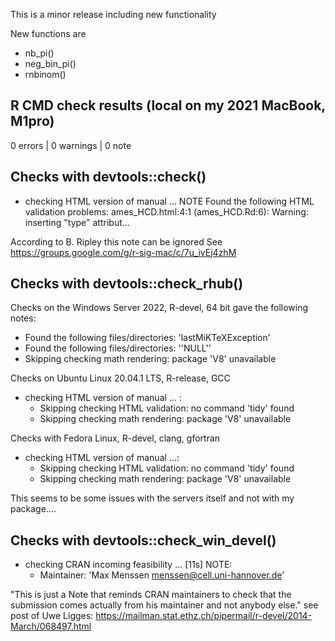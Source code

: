 This is a minor release including new functionality 

New functions are
- nb_pi()
- neg_bin_pi()
- rnbinom()


## R CMD check results (local on my 2021 MacBook, M1pro)
0 errors | 0 warnings | 0 note

## Checks with devtools::check()
- checking HTML version of manual ... NOTE
   Found the following HTML validation problems:
   ames_HCD.html:4:1 (ames_HCD.Rd:6): Warning: <link> inserting "type" attribut...

According to B. Ripley this note can be ignored
See https://groups.google.com/g/r-sig-mac/c/7u_ivEj4zhM

## Checks with devtools::check_rhub()

 Checks on the Windows Server 2022, R-devel, 64 bit gave the following notes: 
- Found the following files/directories: 'lastMiKTeXException'
- Found the following files/directories: ''NULL''
- Skipping checking math rendering: package 'V8' unavailable

 Checks on Ubuntu Linux 20.04.1 LTS, R-release, GCC
- checking HTML version of manual ... :
    - Skipping checking HTML validation: no command 'tidy' found
    - Skipping checking math rendering: package 'V8' unavailable

Checks with Fedora Linux, R-devel, clang, gfortran
- checking HTML version of manual ...:
    - Skipping checking HTML validation: no command 'tidy' found
    - Skipping checking math rendering: package 'V8' unavailable


This seems to be some issues with the servers itself and not with my package....


## Checks with devtools::check_win_devel()

- checking CRAN incoming feasibility ... [11s] NOTE:
    - Maintainer: 'Max Menssen <menssen@cell.uni-hannover.de>'

"This is just a Note that reminds CRAN maintainers to check that the 
submission comes actually from his maintainer and not anybody else." 
see post of Uwe Ligges: https://mailman.stat.ethz.ch/pipermail/r-devel/2014-March/068497.html


